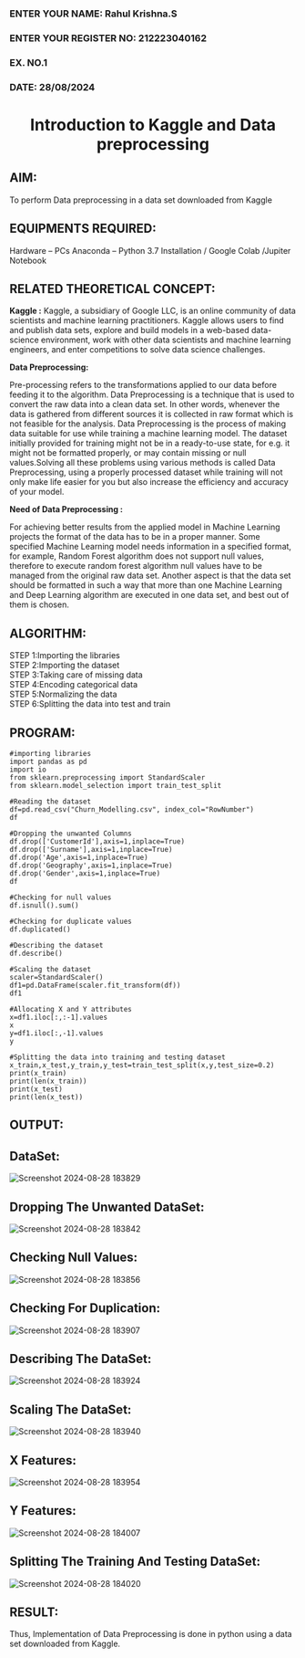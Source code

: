 <H3>ENTER YOUR NAME: Rahul Krishna.S</H3>
<H3>ENTER YOUR REGISTER NO: 212223040162</H3>
<H3>EX. NO.1</H3>
<H3>DATE: 28/08/2024</H3>
<H1 ALIGN =CENTER> Introduction to Kaggle and Data preprocessing</H1>

## AIM:

To perform Data preprocessing in a data set downloaded from Kaggle

## EQUIPMENTS REQUIRED:
Hardware – PCs
Anaconda – Python 3.7 Installation / Google Colab /Jupiter Notebook

## RELATED THEORETICAL CONCEPT:

**Kaggle :**
Kaggle, a subsidiary of Google LLC, is an online community of data scientists and machine learning practitioners. Kaggle allows users to find and publish data sets, explore and build models in a web-based data-science environment, work with other data scientists and machine learning engineers, and enter competitions to solve data science challenges.

**Data Preprocessing:**

Pre-processing refers to the transformations applied to our data before feeding it to the algorithm. Data Preprocessing is a technique that is used to convert the raw data into a clean data set. In other words, whenever the data is gathered from different sources it is collected in raw format which is not feasible for the analysis.
Data Preprocessing is the process of making data suitable for use while training a machine learning model. The dataset initially provided for training might not be in a ready-to-use state, for e.g. it might not be formatted properly, or may contain missing or null values.Solving all these problems using various methods is called Data Preprocessing, using a properly processed dataset while training will not only make life easier for you but also increase the efficiency and accuracy of your model.

**Need of Data Preprocessing :**

For achieving better results from the applied model in Machine Learning projects the format of the data has to be in a proper manner. Some specified Machine Learning model needs information in a specified format, for example, Random Forest algorithm does not support null values, therefore to execute random forest algorithm null values have to be managed from the original raw data set.
Another aspect is that the data set should be formatted in such a way that more than one Machine Learning and Deep Learning algorithm are executed in one data set, and best out of them is chosen.


## ALGORITHM:
STEP 1:Importing the libraries<BR>
STEP 2:Importing the dataset<BR>
STEP 3:Taking care of missing data<BR>
STEP 4:Encoding categorical data<BR>
STEP 5:Normalizing the data<BR>
STEP 6:Splitting the data into test and train<BR>

##  PROGRAM:
```
#importing libraries
import pandas as pd
import io
from sklearn.preprocessing import StandardScaler
from sklearn.model_selection import train_test_split

#Reading the dataset
df=pd.read_csv("Churn_Modelling.csv", index_col="RowNumber")
df

#Dropping the unwanted Columns
df.drop(['CustomerId'],axis=1,inplace=True)
df.drop(['Surname'],axis=1,inplace=True)
df.drop('Age',axis=1,inplace=True)
df.drop('Geography',axis=1,inplace=True)
df.drop('Gender',axis=1,inplace=True)
df

#Checking for null values
df.isnull().sum()

#Checking for duplicate values
df.duplicated()

#Describing the dataset
df.describe()

#Scaling the dataset
scaler=StandardScaler()
df1=pd.DataFrame(scaler.fit_transform(df))
df1

#Allocating X and Y attributes
x=df1.iloc[:,:-1].values
x
y=df1.iloc[:,-1].values
y

#Splitting the data into training and testing dataset
x_train,x_test,y_train,y_test=train_test_split(x,y,test_size=0.2)
print(x_train)
print(len(x_train))
print(x_test)
print(len(x_test))
```


## OUTPUT:
## DataSet:
![Screenshot 2024-08-28 183829](https://github.com/user-attachments/assets/4bc18611-b41d-4a9e-bab0-deb7d86b745f)

## Dropping The Unwanted DataSet:
![Screenshot 2024-08-28 183842](https://github.com/user-attachments/assets/4a421686-308b-4393-aac9-a5f0d6bc27b7)

## Checking Null Values:
![Screenshot 2024-08-28 183856](https://github.com/user-attachments/assets/60c28982-c35b-4263-9344-d5e05d7b38de)

## Checking For Duplication:
![Screenshot 2024-08-28 183907](https://github.com/user-attachments/assets/529d8944-4041-4bf3-bc61-558458f057d3)

## Describing The DataSet:
![Screenshot 2024-08-28 183924](https://github.com/user-attachments/assets/1a512e87-5539-4a10-9413-2e33880e698f)

## Scaling The DataSet:
![Screenshot 2024-08-28 183940](https://github.com/user-attachments/assets/4aa3054c-8f0f-4586-b2e0-029a146081b0)

## X Features:
![Screenshot 2024-08-28 183954](https://github.com/user-attachments/assets/82d65f63-a88d-4608-9ce5-a0f5ea4a8b52)

## Y Features:
![Screenshot 2024-08-28 184007](https://github.com/user-attachments/assets/0e00c065-b14d-46b3-bee6-24029c013851)

## Splitting The Training And Testing DataSet:
![Screenshot 2024-08-28 184020](https://github.com/user-attachments/assets/191f8377-5133-430a-be60-fe5cc79cf611)



## RESULT:
Thus, Implementation of Data Preprocessing is done in python  using a data set downloaded from Kaggle.


